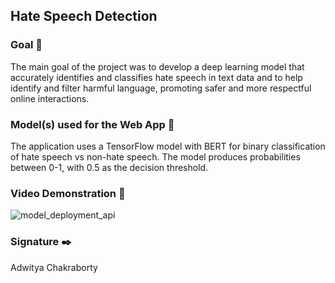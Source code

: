 ## Hate Speech Detection

### Goal 🎯
The main goal of the project was to develop a deep learning model that accurately identifies and classifies hate speech in text data and to help identify and filter harmful language, promoting safer and more respectful online interactions.

### Model(s) used for the Web App 🧮
The application uses a TensorFlow model with BERT for binary classification of hate speech vs non-hate speech. The model produces probabilities between 0-1, with 0.5 as the decision threshold.

### Video Demonstration 🎥
![model_deployment_api](https://github.com/user-attachments/assets/e89599e4-8271-4c65-aefd-17078c1fc9c9)


### Signature ✒️
Adwitya Chakraborty
